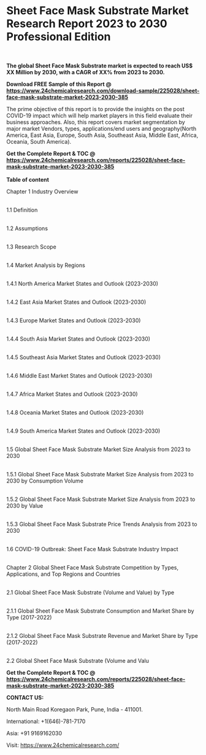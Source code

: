 <h1>Sheet Face Mask Substrate Market Research Report 2023 to 2030 Professional Edition</h1><br/><p><strong>The global Sheet Face Mask Substrate market is expected to reach US$ XX Million by 2030, with a <strong>CAGR</strong> of XX% from 2023 to 2030.</strong></p><div><b>Download FREE Sample of this Report @ <a href="https://www.24chemicalresearch.com/download-sample/225028/sheet-face-mask-substrate-market-2023-2030-385">https://www.24chemicalresearch.com/download-sample/225028/sheet-face-mask-substrate-market-2023-2030-385</a></b></div><p>The prime objective of this report is to provide the insights on the post COVID-19 impact which will help market players in this field evaluate their business approaches. Also, this report covers market segmentation by major market Vendors, types, applications/end users and geography(North America, East Asia, Europe, South Asia, Southeast Asia, Middle East, Africa, Oceania, South America).</p><div><b>Get the Complete Report & TOC @ <a href="https://www.24chemicalresearch.com/reports/225028/sheet-face-mask-substrate-market-2023-2030-385">https://www.24chemicalresearch.com/reports/225028/sheet-face-mask-substrate-market-2023-2030-385</a></b></div><br><b>Table of content</b><p>Chapter 1 Industry Overview<br />
 
 <br>1.1 Definition<br />
 
 <br>1.2 Assumptions<br />
 
 <br>1.3 Research Scope<br />
 
 <br>1.4 Market Analysis by Regions<br />
 
 <br>1.4.1 North America Market States and Outlook (2023-2030)<br />
 
 <br>1.4.2 East Asia Market States and Outlook (2023-2030)<br />
 
 <br>1.4.3 Europe Market States and Outlook (2023-2030)<br />
 
 <br>1.4.4 South Asia Market States and Outlook (2023-2030)<br />
 
 <br>1.4.5 Southeast Asia Market States and Outlook (2023-2030)<br />
 
 <br>1.4.6 Middle East Market States and Outlook (2023-2030)<br />
 
 <br>1.4.7 Africa Market States and Outlook (2023-2030)<br />
 
 <br>1.4.8 Oceania Market States and Outlook (2023-2030)<br />
 
 <br>1.4.9 South America Market States and Outlook (2023-2030)<br />
 
 <br>1.5 Global Sheet Face Mask Substrate Market Size Analysis from 2023 to 2030<br />
 
 <br>1.5.1 Global Sheet Face Mask Substrate Market Size Analysis from 2023 to 2030 by Consumption Volume<br />
 
 <br>1.5.2 Global Sheet Face Mask Substrate Market Size Analysis from 2023 to 2030 by Value<br />
 
 <br>1.5.3 Global Sheet Face Mask Substrate Price Trends Analysis from 2023 to 2030<br />
 
 <br>1.6 COVID-19 Outbreak: Sheet Face Mask Substrate Industry Impact<br />
 
 <br>Chapter 2 Global Sheet Face Mask Substrate Competition by Types, Applications, and Top Regions and Countries<br />
 
 <br>2.1 Global Sheet Face Mask Substrate (Volume and Value) by Type<br />
 
 <br>2.1.1 Global Sheet Face Mask Substrate Consumption and Market Share by Type (2017-2022)<br />
 
 <br>2.1.2 Global Sheet Face Mask Substrate Revenue and Market Share by Type (2017-2022)<br />
 
 <br>2.2 Global Sheet Face Mask Substrate (Volume and Valu<br><div><b>Get the Complete Report & TOC @ <a href="https://www.24chemicalresearch.com/reports/225028/sheet-face-mask-substrate-market-2023-2030-385">https://www.24chemicalresearch.com/reports/225028/sheet-face-mask-substrate-market-2023-2030-385</a></b></div></p>
 
 <b>CONTACT US:</b><br>
 
 North Main Road Koregaon Park, Pune, India - 411001.<br/>
 
 International: +1(646)-781-7170<br/>
 
 Asia: +91 9169162030<br/>
 
 Visit: <a href="https://www.24chemicalresearch.com/">https://www.24chemicalresearch.com/</a>
 
 <br>